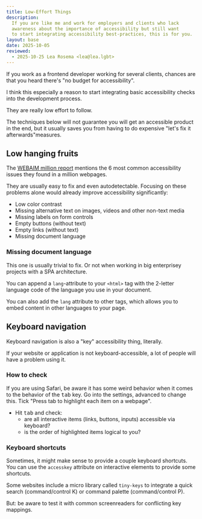 ```yaml
---
title: Low-Effort Things
description: 
  If you are like me and work for employers and clients who lack 
  awareness about the importance of accessibility but still want 
  to start integrating accessibility best-practices, this is for you.
layout: base
date: 2025-10-05
reviewed:
  - 2025-10-25 Lea Rosema <lea@lea.lgbt>
---
```

If you work as a frontend developer working for several clients, chances
are that you heard there's "no budget for accessibility".

I think this especially a reason to start integrating basic
accessibility checks into the development process.

They are really low effort to follow.

The techniques below will not guarantee you will get an accessible product in 
the end, but it usually saves you from having to do expensive
"let's fix it afterwards"measures.

## Low hanging fruits

The [WEBAIM million report](https://webaim.org/projects/million/) mentions
the 6 most common accessibility issues they found in a million webpages.

They are usually easy to fix and even autodetectable. Focusing on
these problems alone would already improve accessibility significantly:

- Low color contrast
- Missing alternative text on images, videos and other non-text media
- Missing labels on form controls
- Empty buttons (without text)
- Empty links (without text)
- Missing document language




### Missing document language

This one is usually trivial to fix. Or not when working in big
enterprisey projects with a SPA architecture.

You can append a `lang`-attribute to
your `<html>` tag with the 2-letter language code of the language you use
in your document.

You can also add the `lang` attribute to other tags, which allows you to
embed content in other languages to your page.

## Keyboard navigation

Keyboard navigation is also a "key" accessibility thing, literally.

If your website or application is not keyboard-accessible, a lot of
people will have a problem using it.

### How to check

If you are using Safari, be aware it has some weird behavior when it
comes to the behavior of the <kbd>tab</kbd> key.
Go into the settings, advanced to change this.
Tick "Press tab to highlight each item on a webpage".

- Hit <kbd>tab</kbd> and check:
  - are all interactive items (links, buttons, inputs) accessible via keyboard?
  - is the order of highlighted items logical to you?

### Keyboard shortcuts

Sometimes, it might make sense to provide a couple keyboard shortcuts.
You can use the `accesskey` attribute on interactive elements to provide
some shortcuts.

Some websites include a micro library called `tiny-keys` to integrate a
quick search (command/control K) or command palette (command/control P).

But: be aware to test it with common screenreaders for conflicting key
mappings.

